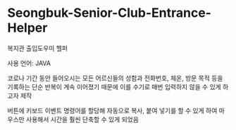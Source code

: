 # Seongbuk-Senior-Club-Entrance-Helper
복지관 출입도우미 헬퍼

사용 언어: JAVA

코로나 기간 동안 들어오시는 모든 어르신들의 성함과 전화번호, 체온, 방문 목적 등을 기록하는 단순 반복이 계속 이어졌기 때문에 이를 수기로 매번 입력하지 않을 수 있게 하고자 제작

버튼에 키보드 이벤트 명령어를 할당해 자동으로 복사, 붙여 넣기를 할 수 있게 하여 마우스만 사용해서 시간을 훨씬 단축할 수 있게 되었음
